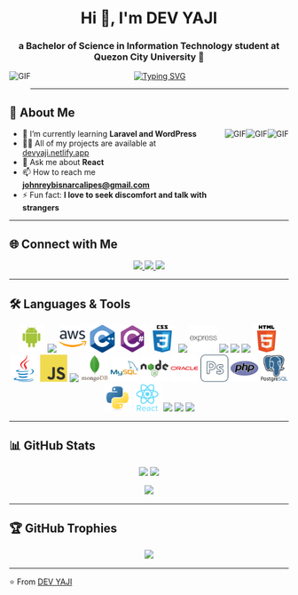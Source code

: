 <!-- Typing SVG Header -->
<h1 align="center">Hi 👋, I'm DEV YAJI</h1>
<h3 align="center"> a Bachelor of Science in Information Technology student at Quezon City University 🚀</h3>
<img align="left" alt="GIF" height="60" src="https://media1.giphy.com/media/v1.Y2lkPTc5MGI3NjExZGEycmI1YnM2YWVsdXI3MzB2NzhzcnRiOHp2cXEzdDhxZXUzM2FtaCZlcD12MV9pbnRlcm5hbF9naWZfYnlfaWQmY3Q9cw/OFEabGCcVqsckIGn8G/giphy.gif" />
<p align="center">
  <a href="https://git.io/typing-svg">
    <img src="https://readme-typing-svg.demolab.com?font=Fira+Code&size=22&duration=2500&pause=1000&color=1E90FF&center=true&vCenter=true&width=500&lines=An+aspiring+Full+Stack+Developer;An+aspiring+Software+Engineer;a+Lifelong+Learner;Always+Building+Cool+Things" alt="Typing SVG" />
  </a>
</p>


---

## 🌱 About Me  
<img align="right" alt="GIF" height="130" src="https://media1.giphy.com/media/v1.Y2lkPTc5MGI3NjExZGEycmI1YnM2YWVsdXI3MzB2NzhzcnRiOHp2cXEzdDhxZXUzM2FtaCZlcD12MV9pbnRlcm5hbF9naWZfYnlfaWQmY3Q9cw/OFEabGCcVqsckIGn8G/giphy.gif" />
<img align="right" alt="GIF" height="130" src="https://media3.giphy.com/media/v1.Y2lkPTc5MGI3NjExdzRqdWRxdm16ZXUzYTM2cTNpa3pzejgxbG92MzVuMTlhaDFzbHRscyZlcD12MV9pbnRlcm5hbF9naWZfYnlfaWQmY3Q9cw/rhfVcQF4SXYVgvI9Ut/giphy.gif" />
<img align="right" alt="GIF" height="130" src="https://media4.giphy.com/media/v1.Y2lkPTc5MGI3NjExNjQ1bTd6MWEzb3Rtdm5ibzA0MW1xYmdnY2s5bGpoaG1sMzVianRhOCZlcD12MV9pbnRlcm5hbF9naWZfYnlfaWQmY3Q9cw/x0EASzgqjpvVrYjzvk/giphy.gif" />

- 🌱 I’m currently learning **Laravel and WordPress**  
- 👨‍💻 All of my projects are available at [devyaji.netlify.app](https://devyaji.netlify.app)  
- 💬 Ask me about **React**  
- 📫 How to reach me **johnreybisnarcalipes@gmail.com**  
- ⚡ Fun fact: **I love to seek discomfort and talk with strangers**  

---

## 🌐 Connect with Me  

<p align="center">
  <a href="https://twitter.com/jayeeboy" target="blank">
    <img src="https://img.shields.io/badge/Twitter-%231DA1F2.svg?logo=twitter&logoColor=white" />
  </a>
  <a href="https://fb.com/john rey" target="blank">
    <img src="https://img.shields.io/badge/Facebook-%231877F2.svg?logo=facebook&logoColor=white" />
  </a>
  <a href="https://instagram.com/devyaji_" target="blank">
    <img src="https://img.shields.io/badge/Instagram-%23E4405F.svg?logo=instagram&logoColor=white" />
  </a>
</p>

---

## 🛠️ Languages & Tools  

<p align="center">
  <a href="https://developer.android.com"><img src="https://raw.githubusercontent.com/devicons/devicon/master/icons/android/android-original-wordmark.svg" width="50"/></a>
  <a href="https://www.arduino.cc/"><img src="https://cdn.worldvectorlogo.com/logos/arduino-1.svg" width="50"/></a>
  <a href="https://aws.amazon.com"><img src="https://raw.githubusercontent.com/devicons/devicon/master/icons/amazonwebservices/amazonwebservices-original-wordmark.svg" width="50"/></a>
  <a href="https://www.w3schools.com/cpp/"><img src="https://raw.githubusercontent.com/devicons/devicon/master/icons/cplusplus/cplusplus-original.svg" width="50"/></a>
  <a href="https://www.w3schools.com/cs/"><img src="https://raw.githubusercontent.com/devicons/devicon/master/icons/csharp/csharp-original.svg" width="50"/></a>
  <a href="https://www.w3schools.com/css/"><img src="https://raw.githubusercontent.com/devicons/devicon/master/icons/css3/css3-original-wordmark.svg" width="50"/></a>
  <a href="https://www.djangoproject.com/"><img src="https://cdn.worldvectorlogo.com/logos/django.svg" width="50"/></a>
  <a href="https://expressjs.com"><img src="https://raw.githubusercontent.com/devicons/devicon/master/icons/express/express-original-wordmark.svg" width="50"/></a>
  <a href="https://www.figma.com/"><img src="https://www.vectorlogo.zone/logos/figma/figma-icon.svg" width="50"/></a>
  <a href="https://cloud.google.com"><img src="https://www.vectorlogo.zone/logos/google_cloud/google_cloud-icon.svg" width="50"/></a>
  <a href="https://git-scm.com/"><img src="https://www.vectorlogo.zone/logos/git-scm/git-scm-icon.svg" width="50"/></a>
  <a href="https://www.w3.org/html/"><img src="https://raw.githubusercontent.com/devicons/devicon/master/icons/html5/html5-original-wordmark.svg" width="50"/></a>
  <a href="https://www.java.com"><img src="https://raw.githubusercontent.com/devicons/devicon/master/icons/java/java-original.svg" width="50"/></a>
  <a href="https://developer.mozilla.org/en-US/docs/Web/JavaScript"><img src="https://raw.githubusercontent.com/devicons/devicon/master/icons/javascript/javascript-original.svg" width="50"/></a>
  <a href="https://mariadb.org/"><img src="https://www.vectorlogo.zone/logos/mariadb/mariadb-icon.svg" width="50"/></a>
  <a href="https://www.mongodb.com/"><img src="https://raw.githubusercontent.com/devicons/devicon/master/icons/mongodb/mongodb-original-wordmark.svg" width="50"/></a>
  <a href="https://www.mysql.com/"><img src="https://raw.githubusercontent.com/devicons/devicon/master/icons/mysql/mysql-original-wordmark.svg" width="50"/></a>
  <a href="https://nodejs.org"><img src="https://raw.githubusercontent.com/devicons/devicon/master/icons/nodejs/nodejs-original-wordmark.svg" width="50"/></a>
  <a href="https://www.oracle.com/"><img src="https://raw.githubusercontent.com/devicons/devicon/master/icons/oracle/oracle-original.svg" width="50"/></a>
  <a href="https://www.photoshop.com/en"><img src="https://raw.githubusercontent.com/devicons/devicon/master/icons/photoshop/photoshop-line.svg" width="50"/></a>
  <a href="https://www.php.net"><img src="https://raw.githubusercontent.com/devicons/devicon/master/icons/php/php-original.svg" width="50"/></a>
  <a href="https://www.postgresql.org"><img src="https://raw.githubusercontent.com/devicons/devicon/master/icons/postgresql/postgresql-original-wordmark.svg" width="50"/></a>
  <a href="https://www.python.org"><img src="https://raw.githubusercontent.com/devicons/devicon/master/icons/python/python-original.svg" width="50"/></a>
  <a href="https://reactjs.org/"><img src="https://raw.githubusercontent.com/devicons/devicon/master/icons/react/react-original-wordmark.svg" width="50"/></a>
  <a href="https://reactnative.dev/"><img src="https://reactnative.dev/img/header_logo.svg" width="50"/></a>
  <a href="https://tailwindcss.com/"><img src="https://www.vectorlogo.zone/logos/tailwindcss/tailwindcss-icon.svg" width="50"/></a>
  <a href="https://unity.com/"><img src="https://www.vectorlogo.zone/logos/unity3d/unity3d-icon.svg" width="50"/></a>
</p>

---

## 📊 GitHub Stats  

<p align="center">
  <img src="https://github-readme-stats.vercel.app/api?username=openyaji&show_icons=true&theme=radical" height="165"/>
  <img src="https://github-readme-streak-stats.herokuapp.com/?user=openyaji&theme=radical" height="165"/>
</p>

<p align="center">
  <img src="https://github-readme-stats.vercel.app/api/top-langs/?username=openyaji&layout=compact&theme=radical" height="165"/>
</p>

---

## 🏆 GitHub Trophies  

<p align="center">
  <img src="https://github-profile-trophy.vercel.app/?username=openyaji&theme=radical&no-frame=true&row=1&column=6" />
</p>

---

⭐️ From [DEV YAJI](https://github.com/openyaji)
